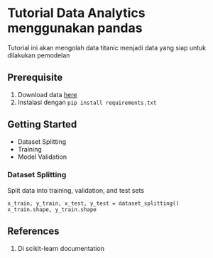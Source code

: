# Tutorial Data Analytics menggunakan pandas

Tutorial ini akan mengolah data titanic menjadi data yang siap untuk dilakukan pemodelan

## Prerequisite

1. Download data [here](https://www.kaggle.com/datasets/fossouodonald/titaniccsv)
2. Instalasi dengan `pip install requirements.txt`

## Getting Started

- Dataset Splitting
- Training
- Model Validation

### Dataset Splitting

Split data into training, validation, and test sets
```code
x_train, y_train, x_test, y_test = dataset_splitting()
x_train.shape, y_train.shape
```

## References

1. Di scikit-learn documentation
